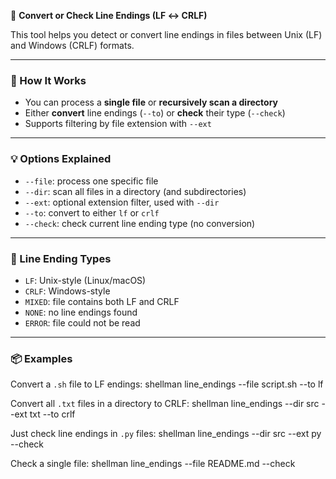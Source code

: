 🔁 **Convert or Check Line Endings (LF ↔ CRLF)**

This tool helps you detect or convert line endings in files between Unix (LF) and Windows (CRLF) formats.

---

### 🧠 How It Works

- You can process a **single file** or **recursively scan a directory**
- Either **convert** line endings (`--to`) or **check** their type (`--check`)
- Supports filtering by file extension with `--ext`

---

### 💡 Options Explained

- `--file`: process one specific file
- `--dir`: scan all files in a directory (and subdirectories)
- `--ext`: optional extension filter, used with `--dir`
- `--to`: convert to either `lf` or `crlf`
- `--check`: check current line ending type (no conversion)

---

### 🧪 Line Ending Types

- `LF`: Unix-style (Linux/macOS)
- `CRLF`: Windows-style
- `MIXED`: file contains both LF and CRLF
- `NONE`: no line endings found
- `ERROR`: file could not be read

---

### 📦 Examples

Convert a `.sh` file to LF endings:
shellman line_endings --file script.sh --to lf

Convert all `.txt` files in a directory to CRLF:
shellman line_endings --dir src --ext txt --to crlf

Just check line endings in `.py` files:
shellman line_endings --dir src --ext py --check

Check a single file:
shellman line_endings --file README.md --check
